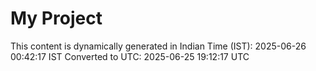 # My Project

This content is dynamically generated in Indian Time (IST): 2025-06-26 00:42:17 IST
Converted to UTC: 2025-06-25 19:12:17 UTC
